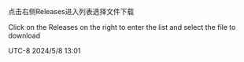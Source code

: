 点击右侧Releases进入列表选择文件下载

Click on the Releases on the right to enter the list and select the file to download

UTC-8 2024/5/8 13:01
